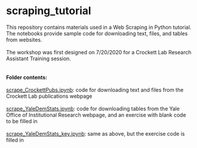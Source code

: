 # scraping_tutorial

This repository contains materials used in a Web Scraping in Python tutorial. The notebooks provide sample code for downloading text, files, and tables from websites. 
<br><br>
The workshop was first designed on 7/20/2020 for a Crockett Lab Research Assistant Training session.
<br><br><br>
<b>Folder contents:</b>
<br><br>
[scrape_CrockettPubs.ipynb](scrape_CrockettPubs.ipynb): code for downloading text and files from the Crockett Lab publications webpage
<br><br>
[scrape_YaleDemStats.ipynb](scrape_YaleDemStats.ipynb): code for downloading tables from the Yale Office of Institutional Research webpage, and an exercise with blank code to be filled in
<br><br>
[scrape_YaleDemStats_key.ipynb](scrape_YaleDemStats_key.ipynb): same as above, but the exercise code is filled in
